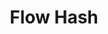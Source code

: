 ---
title: Flow Hash
description: List of fields exported together with basic flow fields on interface by flow_hash plugin.    
fields: 
  -
    name: "FLOW_ID"
    type: "uint64"
    ipfix: "0/148"
    value: " 	Hash of the flow - unique flow id"
---